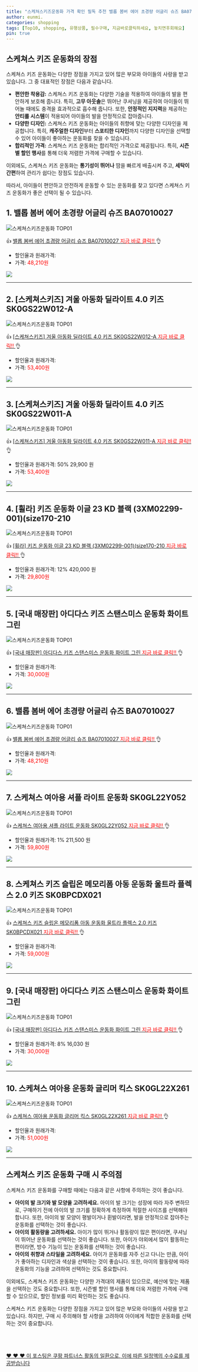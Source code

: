 ```yaml
---
title: "스케쳐스키즈운동화 가격 확인 필독 추천 밸롭 봄버 에어 초경량 어글리 슈즈 BA07010027 비교 장점 구매가이드"
author: eunmi.
categories: shopping
tags: [Top10, shopping, 유행상품, 필수구매, 지금바로클릭하세요, 놓치면후회해요]
pin: true
---
```

## 스케쳐스 키즈 운동화의 장점

스케쳐스 키즈 운동화는 다양한 장점을 가지고 있어 많은 부모와 아이들의 사랑을 받고 있습니다. 그 중 대표적인 장점은 다음과 같습니다.

* **편안한 착용감:** 스케쳐스 키즈 운동화는 다양한 기술을 적용하여 아이들의 발을 편안하게 보호해 줍니다. 특히, **고무 아웃솔**은 뛰어난 쿠셔닝을 제공하여 아이들이 뛰어놀 때에도 충격을 효과적으로 흡수해 줍니다. 또한, **안정적인 지지력**을 제공하는 **안티롤 시스템**이 적용되어 아이들의 발을 안정적으로 잡아줍니다.
* **다양한 디자인:** 스케쳐스 키즈 운동화는 아이들의 취향에 맞는 다양한 디자인을 제공합니다. 특히, **캐주얼한 디자인**부터 **스포티한 디자인**까지 다양한 디자인을 선택할 수 있어 아이들이 좋아하는 운동화를 찾을 수 있습니다.
* **합리적인 가격:** 스케쳐스 키즈 운동화는 합리적인 가격으로 제공됩니다. 특히, **시즌별 할인 행사**를 통해 더욱 저렴한 가격에 구매할 수 있습니다.

이외에도, 스케쳐스 키즈 운동화는 **통기성이 뛰어나** 땀을 빠르게 배출시켜 주고, **세탁이 간편**하여 관리가 쉽다는 장점도 있습니다.

따라서, 아이들이 편안하고 안전하게 운동할 수 있는 운동화를 찾고 있다면 스케쳐스 키즈 운동화가 좋은 선택이 될 수 있습니다.

   

## 1. 밸롭 봄버 에어 초경량 어글리 슈즈 BA07010027

![스케쳐스키즈운동화 TOP01](https://thumbnail8.coupangcdn.com/thumbnails/remote/230x230ex/image/retail/images/1740803211770172-171bd7e1-105c-4011-ae9a-19fc5e88be68.jpg)


👍 [밸롭 봄버 에어 초경량 어글리 슈즈 BA07010027 <font color=red> 지금 바로 클릭!! </font> ](https://link.coupang.com/re/AFFSDP?lptag=AF3617701&subid=GithubCoopas&pageKey=1987806335&traceid=V0-153&itemId=3382110567&vendorItemId=71368762823) 👌 


- 할인율과 원래가격: 
- 가격: <span style='color:red'>48,210원</span>

[![](/discount_price.png)](https://link.coupang.com/re/AFFSDP?lptag=AF3617701&subid=GithubCoopas&pageKey=1987806335&traceid=V0-153&itemId=3382110567&vendorItemId=71368762823)

---


   

## 2. [스케쳐스키즈] 겨울 아동화 딜라이트 4.0 키즈 SK0GS22W012-A

![스케쳐스키즈운동화 TOP01](https://thumbnail10.coupangcdn.com/thumbnails/remote/230x230ex/image/vendor_inventory/06c0/72d88adeedc05ed488e31247263263e527a258f5b527585f5faa321dccfe.jpg)


👍 [[스케쳐스키즈] 겨울 아동화 딜라이트 4.0 키즈 SK0GS22W012-A <font color=red> 지금 바로 클릭!! </font> ](https://link.coupang.com/re/AFFSDP?lptag=AF3617701&subid=GithubCoopas&pageKey=6959820960&traceid=V0-153&itemId=16939188675&vendorItemId=84116757221) 👌 


- 할인율과 원래가격: 
- 가격: <span style='color:red'>53,400원</span>

[![](/discount_price.png)](https://link.coupang.com/re/AFFSDP?lptag=AF3617701&subid=GithubCoopas&pageKey=6959820960&traceid=V0-153&itemId=16939188675&vendorItemId=84116757221)

---


   

## 3. [스케쳐스키즈] 겨울 아동화 딜라이트 4.0 키즈 SK0GS22W011-A

![스케쳐스키즈운동화 TOP01](https://thumbnail8.coupangcdn.com/thumbnails/remote/230x230ex/image/vendor_inventory/a897/21028d91e76726e38430787b161c52b02dd962fb26ca97110b7e0958b918.jpg)


👍 [[스케쳐스키즈] 겨울 아동화 딜라이트 4.0 키즈 SK0GS22W011-A <font color=red> 지금 바로 클릭!! </font> ](https://link.coupang.com/re/AFFSDP?lptag=AF3617701&subid=GithubCoopas&pageKey=6959805855&traceid=V0-153&itemId=16939120141&vendorItemId=84116693249) 👌 


- 할인율과 원래가격: 50%  29,900   원
- 가격: <span style='color:red'>53,400원</span>

[![](/discount_price.png)](https://link.coupang.com/re/AFFSDP?lptag=AF3617701&subid=GithubCoopas&pageKey=6959805855&traceid=V0-153&itemId=16939120141&vendorItemId=84116693249)

---


   

## 4. [휠라] 키즈 운동화 이글 23 KD 블랙 (3XM02299-001)(size170-210

![스케쳐스키즈운동화 TOP01](https://thumbnail10.coupangcdn.com/thumbnails/remote/230x230ex/image/vendor_inventory/c1dd/a93f691d3f7f846395215c0ca2f606b1249ccc281ba09a0855d8bcd6b1a7.jpg)


👍 [[휠라] 키즈 운동화 이글 23 KD 블랙 (3XM02299-001)(size170-210 <font color=red> 지금 바로 클릭!! </font> ](https://link.coupang.com/re/AFFSDP?lptag=AF3617701&subid=GithubCoopas&pageKey=7133046516&traceid=V0-153&itemId=17890940613&vendorItemId=85053857513) 👌 


- 할인율과 원래가격: 12%  420,000   원
- 가격: <span style='color:red'>29,800원</span>

[![](/discount_price.png)](https://link.coupang.com/re/AFFSDP?lptag=AF3617701&subid=GithubCoopas&pageKey=7133046516&traceid=V0-153&itemId=17890940613&vendorItemId=85053857513)

---


   

## 5. [국내 매장판] 아디다스 키즈 스탠스미스 운동화 화이트 그린

![스케쳐스키즈운동화 TOP01](https://thumbnail7.coupangcdn.com/thumbnails/remote/230x230ex/image/vendor_inventory/510b/2f64bff84a35b417c71c4c7b4f6e1d3ce599548c6d8f84f134697be3005c.JPG)


👍 [[국내 매장판] 아디다스 키즈 스탠스미스 운동화 화이트 그린 <font color=red> 지금 바로 클릭!! </font> ](https://link.coupang.com/re/AFFSDP?lptag=AF3617701&subid=GithubCoopas&pageKey=7615456339&traceid=V0-153&itemId=20450506874&vendorItemId=87578308816) 👌 


- 할인율과 원래가격: 
- 가격: <span style='color:red'>30,000원</span>

[![](/discount_price.png)](https://link.coupang.com/re/AFFSDP?lptag=AF3617701&subid=GithubCoopas&pageKey=7615456339&traceid=V0-153&itemId=20450506874&vendorItemId=87578308816)

---


   

## 6. 밸롭 봄버 에어 초경량 어글리 슈즈 BA07010027

![스케쳐스키즈운동화 TOP01](https://thumbnail9.coupangcdn.com/thumbnails/remote/230x230ex/image/retail/images/2020/08/21/20/3/6e9319d0-4335-4ca0-a7b1-669d8b4e9409.jpg)


👍 [밸롭 봄버 에어 초경량 어글리 슈즈 BA07010027 <font color=red> 지금 바로 클릭!! </font> ](https://link.coupang.com/re/AFFSDP?lptag=AF3617701&subid=GithubCoopas&pageKey=1987806335&traceid=V0-153&itemId=3382110587&vendorItemId=71368762961) 👌 


- 할인율과 원래가격: 
- 가격: <span style='color:red'>48,210원</span>

[![](/discount_price.png)](https://link.coupang.com/re/AFFSDP?lptag=AF3617701&subid=GithubCoopas&pageKey=1987806335&traceid=V0-153&itemId=3382110587&vendorItemId=71368762961)

---


   

## 7. 스케쳐스 여아용 셔플 라이트 운동화 SK0GL22Y052

![스케쳐스키즈운동화 TOP01](https://thumbnail6.coupangcdn.com/thumbnails/remote/230x230ex/image/vendor_inventory/db2d/85a14dbfdf64ea523dd20588f95db9f91c871c33d008229305fede7f9bd1.JPEG)


👍 [스케쳐스 여아용 셔플 라이트 운동화 SK0GL22Y052 <font color=red> 지금 바로 클릭!! </font> ](https://link.coupang.com/re/AFFSDP?lptag=AF3617701&subid=GithubCoopas&pageKey=7183797074&traceid=V0-153&itemId=18122952713&vendorItemId=86871285192) 👌 


- 할인율과 원래가격: 1%  211,500   원
- 가격: <span style='color:red'>59,800원</span>

[![](/discount_price.png)](https://link.coupang.com/re/AFFSDP?lptag=AF3617701&subid=GithubCoopas&pageKey=7183797074&traceid=V0-153&itemId=18122952713&vendorItemId=86871285192)

---


   

## 8. 스케쳐스 키즈 슬립온 메모리폼 아동 운동화 울트라 플렉스 2.0 키즈 SK0BPCDX021

![스케쳐스키즈운동화 TOP01](https://thumbnail9.coupangcdn.com/thumbnails/remote/230x230ex/image/vendor_inventory/eef9/7ba8a1db1025ac4ef2575e39ede58b83722f02a5662aa531de8e853ae02d.png)


👍 [스케쳐스 키즈 슬립온 메모리폼 아동 운동화 울트라 플렉스 2.0 키즈 SK0BPCDX021 <font color=red> 지금 바로 클릭!! </font> ](https://link.coupang.com/re/AFFSDP?lptag=AF3617701&subid=GithubCoopas&pageKey=7428507830&traceid=V0-153&itemId=19288054601&vendorItemId=86402866033) 👌 


- 할인율과 원래가격: 
- 가격: <span style='color:red'>59,000원</span>

[![](/discount_price.png)](https://link.coupang.com/re/AFFSDP?lptag=AF3617701&subid=GithubCoopas&pageKey=7428507830&traceid=V0-153&itemId=19288054601&vendorItemId=86402866033)

---


   

## 9. [국내 매장판] 아디다스 키즈 스탠스미스 운동화 화이트 그린

![스케쳐스키즈운동화 TOP01](https://thumbnail7.coupangcdn.com/thumbnails/remote/230x230ex/image/vendor_inventory/510b/2f64bff84a35b417c71c4c7b4f6e1d3ce599548c6d8f84f134697be3005c.JPG)


👍 [[국내 매장판] 아디다스 키즈 스탠스미스 운동화 화이트 그린 <font color=red> 지금 바로 클릭!! </font> ](https://link.coupang.com/re/AFFSDP?lptag=AF3617701&subid=GithubCoopas&pageKey=7615456339&traceid=V0-153&itemId=20178512891&vendorItemId=87578308824) 👌 


- 할인율과 원래가격: 8%  16,030   원
- 가격: <span style='color:red'>30,000원</span>

[![](/discount_price.png)](https://link.coupang.com/re/AFFSDP?lptag=AF3617701&subid=GithubCoopas&pageKey=7615456339&traceid=V0-153&itemId=20178512891&vendorItemId=87578308824)

---


   

## 10. 스케쳐스 여아용 운동화 글리머 킥스 SK0GL22X261

![스케쳐스키즈운동화 TOP01](https://thumbnail7.coupangcdn.com/thumbnails/remote/230x230ex/image/rs_quotation_api/gibc8v1s/af89b97fb7344d2899b39c09f27f8a33.JPG)


👍 [스케쳐스 여아용 운동화 글리머 킥스 SK0GL22X261 <font color=red> 지금 바로 클릭!! </font> ](https://link.coupang.com/re/AFFSDP?lptag=AF3617701&subid=GithubCoopas&pageKey=5172378408&traceid=V0-153&itemId=7139084554&vendorItemId=74367242147) 👌 


- 할인율과 원래가격: 
- 가격: <span style='color:red'>51,000원</span>

[![](/discount_price.png)](https://link.coupang.com/re/AFFSDP?lptag=AF3617701&subid=GithubCoopas&pageKey=5172378408&traceid=V0-153&itemId=7139084554&vendorItemId=74367242147)

---
## 스케쳐스 키즈 운동화 구매 시 주의점

스케쳐스 키즈 운동화를 구매할 때에는 다음과 같은 사항에 주의하는 것이 좋습니다.

* **아이의 발 크기와 발 모양을 고려하세요.** 아이의 발 크기는 성장에 따라 자주 변하므로, 구매하기 전에 아이의 발 크기를 정확하게 측정하여 적절한 사이즈를 선택해야 합니다. 또한, 아이의 발 모양이 평발이거나 휜발이라면, 발을 안정적으로 잡아주는 운동화를 선택하는 것이 좋습니다.
* **아이의 활동량을 고려하세요.** 아이가 많이 뛰거나 활동량이 많은 편이라면, 쿠셔닝이 뛰어난 운동화를 선택하는 것이 좋습니다. 또한, 아이가 야외에서 많이 활동하는 편이라면, 방수 기능이 있는 운동화를 선택하는 것이 좋습니다.
* **아이의 취향과 스타일을 고려하세요.** 아이가 운동화를 자주 신고 다니는 만큼, 아이가 좋아하는 디자인과 색상을 선택하는 것이 좋습니다. 또한, 아이의 활동량에 따라 운동화의 기능을 고려하여 선택하는 것도 중요합니다.

이외에도, 스케쳐스 키즈 운동화는 다양한 가격대의 제품이 있으므로, 예산에 맞는 제품을 선택하는 것도 중요합니다. 또한, 시즌별 할인 행사를 통해 더욱 저렴한 가격에 구매할 수 있으므로, 할인 정보를 미리 확인하는 것도 좋습니다.

스케쳐스 키즈 운동화는 다양한 장점을 가지고 있어 많은 부모와 아이들의 사랑을 받고 있습니다. 하지만, 구매 시 주의해야 할 사항을 고려하여 아이에게 적합한 운동화를 선택하는 것이 중요합니다.<br><br><br><br><br> [ ❤ ❤ ❤ 이 포스팅은 쿠팡 파트너스 활동의 일환으로, 이에 따른 일정액의 수수료를 제공받습니다](https://link.coupang.com/a/bcEFyh)
